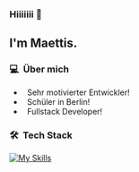 ### Hiiiiiii 👋

<h2>I'm Maettis.</h2>

<h3> 💻 &nbsp;Über mich </h3>

- &nbsp; Sehr motivierter Entwickler!
- &nbsp; Schüler in Berlin!
- &nbsp; Fullstack Developer!

<h3> 🛠 &nbsp;Tech Stack</h3>

[![My Skills](https://skillicons.dev/icons?i=nodejs,angular,nuxtjs,vue,react,figma,java,appwrite,html,css,sass,stackoverflow,js,ts,discord,eclipse,firebase,supabase,git,github,githubactions,gitlab,idea,vscode,linux,md,nginx,postman,raspberrypi)](https://skillicons.dev)
